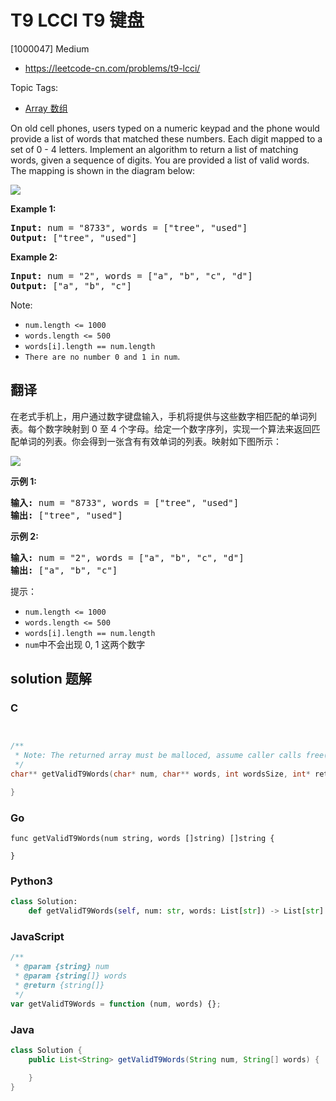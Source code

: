 # T9 LCCI T9 键盘

[1000047] Medium

- https://leetcode-cn.com/problems/t9-lcci/

Topic Tags:

- [Array 数组](https://leetcode-cn.com/tag/array/)

On old cell phones, users typed on a numeric keypad and the phone would provide a list of words that matched these numbers. Each digit mapped to a set of 0 - 4 letters. Implement an algo­rithm to return a list of matching words, given a sequence of digits. You are provided a list of valid words. The mapping is shown in the diagram below:

![](https://assets.leetcode-cn.com/aliyun-lc-upload/original_images/17_telephone_keypad.png)

**Example 1:**

<pre><strong>Input:</strong> num = "8733", words = ["tree", "used"]
<strong>Output:</strong> ["tree", "used"]
</pre>

**Example 2:**

<pre><strong>Input:</strong> num = "2", words = ["a", "b", "c", "d"]
<strong>Output:</strong> ["a", "b", "c"]</pre>

Note:

- `num.length <= 1000`
- `words.length <= 500`
- `words[i].length == num.length`
- `There are no number 0 and 1 in num`.

## 翻译

在老式手机上，用户通过数字键盘输入，手机将提供与这些数字相匹配的单词列表。每个数字映射到 0 至 4 个字母。给定一个数字序列，实现一个算法来返回匹配单词的列表。你会得到一张含有有效单词的列表。映射如下图所示：

![](https://assets.leetcode-cn.com/aliyun-lc-upload/original_images/17_telephone_keypad.png)

**示例 1:**

<pre><strong>输入:</strong> num = "8733", words = ["tree", "used"]
<strong>输出:</strong> ["tree", "used"]
</pre>

**示例 2:**

<pre><strong>输入:</strong> num = "2", words = ["a", "b", "c", "d"]
<strong>输出:</strong> ["a", "b", "c"]</pre>

提示：

- `num.length <= 1000`
- `words.length <= 500`
- `words[i].length == num.length`
- `num`中不会出现 0, 1 这两个数字

## solution 题解

### C

```c


/**
 * Note: The returned array must be malloced, assume caller calls free().
 */
char** getValidT9Words(char* num, char** words, int wordsSize, int* returnSize){

}


```

### Go

```golang
func getValidT9Words(num string, words []string) []string {

}
```

### Python3

```python
class Solution:
    def getValidT9Words(self, num: str, words: List[str]) -> List[str]:
```

### JavaScript

```javascript
/**
 * @param {string} num
 * @param {string[]} words
 * @return {string[]}
 */
var getValidT9Words = function (num, words) {};
```

### Java

```java
class Solution {
    public List<String> getValidT9Words(String num, String[] words) {

    }
}
```
